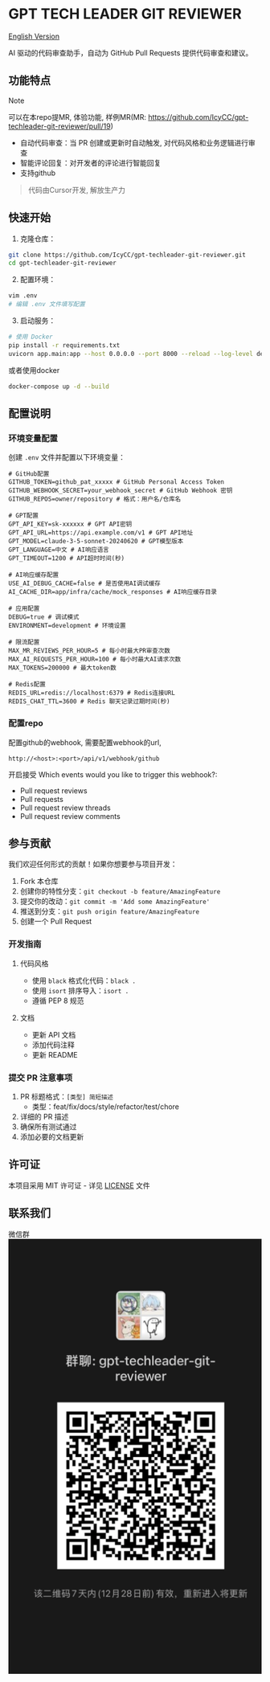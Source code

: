 # GPT TECH LEADER GIT REVIEWER

[English Version](README_EN.md)

AI 驱动的代码审查助手，自动为 GitHub Pull Requests 提供代码审查和建议。


## 功能特点

> [!NOTE]  
> 可以在本repo提MR, 体验功能, 样例MR(MR: https://github.com/IcyCC/gpt-techleader-git-reviewer/pull/19)

- 自动代码审查：当 PR 创建或更新时自动触发, 对代码风格和业务逻辑进行审查
- 智能评论回复：对开发者的评论进行智能回复
- 支持github

> 代码由Cursor开发, 解放生产力

## 快速开始

1. 克隆仓库：
```bash
git clone https://github.com/IcyCC/gpt-techleader-git-reviewer.git
cd gpt-techleader-git-reviewer
```

2. 配置环境：
```bash
vim .env
# 编辑 .env 文件填写配置
```

3. 启动服务：
```bash
# 使用 Docker
pip install -r requirements.txt
uvicorn app.main:app --host 0.0.0.0 --port 8000 --reload --log-level debug
```

或者使用docker
```bash
docker-compose up -d --build
```


## 配置说明

### 环境变量配置

创建 `.env` 文件并配置以下环境变量：

```env
# GitHub配置
GITHUB_TOKEN=github_pat_xxxxx # GitHub Personal Access Token
GITHUB_WEBHOOK_SECRET=your_webhook_secret # GitHub Webhook 密钥
GITHUB_REPOS=owner/repository # 格式：用户名/仓库名

# GPT配置
GPT_API_KEY=sk-xxxxxx # GPT API密钥
GPT_API_URL=https://api.example.com/v1 # GPT API地址
GPT_MODEL=claude-3-5-sonnet-20240620 # GPT模型版本
GPT_LANGUAGE=中文 # AI响应语言
GPT_TIMEOUT=1200 # API超时时间(秒)

# AI响应缓存配置
USE_AI_DEBUG_CACHE=false # 是否使用AI调试缓存
AI_CACHE_DIR=app/infra/cache/mock_responses # AI响应缓存目录

# 应用配置
DEBUG=true # 调试模式
ENVIRONMENT=development # 环境设置

# 限流配置
MAX_MR_REVIEWS_PER_HOUR=5 # 每小时最大PR审查次数
MAX_AI_REQUESTS_PER_HOUR=100 # 每小时最大AI请求次数
MAX_TOKENS=200000 # 最大token数

# Redis配置
REDIS_URL=redis://localhost:6379 # Redis连接URL
REDIS_CHAT_TTL=3600 # Redis 聊天记录过期时间(秒)
```

### 配置repo
配置github的webhook, 需要配置webhook的url, 
```
http://<host>:<port>/api/v1/webhook/github
```

开启接受 Which events would you like to trigger this webhook?:
- Pull request reviews
- Pull requests
- Pull request review threads
- Pull request review comments


## 参与贡献

我们欢迎任何形式的贡献！如果你想要参与项目开发：

1. Fork 本仓库
2. 创建你的特性分支：`git checkout -b feature/AmazingFeature`
3. 提交你的改动：`git commit -m 'Add some AmazingFeature'`
4. 推送到分支：`git push origin feature/AmazingFeature`
5. 创建一个 Pull Request

### 开发指南

1. 代码风格
   - 使用 `black` 格式化代码：`black .`
   - 使用 `isort` 排序导入：`isort .`
   - 遵循 PEP 8 规范

3. 文档
   - 更新 API 文档
   - 添加代码注释
   - 更新 README

### 提交 PR 注意事项

1. PR 标题格式：`[类型] 简短描述`
   - 类型：feat/fix/docs/style/refactor/test/chore
2. 详细的 PR 描述
3. 确保所有测试通过
4. 添加必要的文档更新

## 许可证

本项目采用 MIT 许可证 - 详见 [LICENSE](LICENSE) 文件

## 联系我们

微信群
![微信群](./docs/wx.png)
